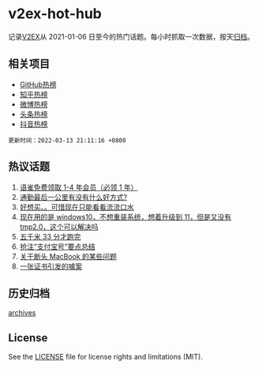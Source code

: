 # v2ex-hot-hub

 记录[V2EX](https://www.v2ex.com/)从 2021-01-06 日至今的热门话题。每小时抓取一次数据，按天[归档](archives)。
 
 ## 相关项目

- [GitHub热榜](https://github.com/snaildev/github-hot-hub)
- [知乎热榜](https://github.com/snaildev/zhihu-hot-hub)
- [微博热榜](https://github.com/snaildev/weibo-hot-hub)
- [头条热榜](https://github.com/snaildev/toutiao-hot-hub)
- [抖音热榜](https://github.com/snaildev/douyin-hot-hub)


 `更新时间：2022-03-13 21:11:16 +0800`

## 热议话题

1. [语雀免费领取 1-4 年会员（必领 1 年）](https://www.v2ex.com/t/839992)
1. [通勤最后一公里有没有什么好方式?](https://www.v2ex.com/t/839994)
1. [好想买。。可惜现在只能看看流流口水](https://www.v2ex.com/t/839969)
1. [现在用的是 windows10，不想重装系统，想着升级到 11，但是又没有 tmp2.0，这个可以解决吗](https://www.v2ex.com/t/839980)
1. [五千米 33 分才跑完](https://www.v2ex.com/t/839987)
1. [抢注“支付宝号”要点总结](https://www.v2ex.com/t/839973)
1. [关于断头 MacBook 的某些问题](https://www.v2ex.com/t/840002)
1. [一张证书引发的噱案](https://www.v2ex.com/t/840034)

## 历史归档

[archives](archives)

## License

See the [LICENSE](LICENSE) file for license rights and limitations (MIT).
